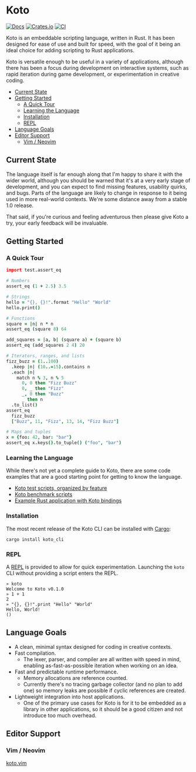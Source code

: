 # Koto

[![Docs](https://docs.rs/koto/badge.svg)][docs]
[![Crates.io](https://img.shields.io/crates/v/koto.svg)][crates]
[![CI](https://github.com/koto-lang/koto/workflows/CI/badge.svg)][ci]

Koto is an embeddable scripting language, written in Rust. It has been designed
for ease of use and built for speed, with the goal of it being an ideal choice
for adding scripting to Rust applications.

Koto is versatile enough to be useful in a variety of applications, although
there has been a focus during development on interactive systems, such as rapid
iteration during game development, or experimentation in creative coding.


* [Current State](#current-state)
* [Getting Started](#getting-started)
  * [A Quick Tour](#a-quick-tour)
  * [Learning the Language](#learning-the-language)
  * [Installation](#installation)
  * [REPL](#repl)
* [Language Goals](#language-goals)
* [Editor Support](#editor-support)
  * [Vim / Neovim](#vim--neovim)


## Current State

The language itself is far enough along that I'm happy to share it with the
wider world, although you should be warned that it's at a very early stage of
development, and you can expect to find missing features, usability quirks, and
bugs. Parts of the language are likely to change in response to it being used in
more real-world contexts. We're some distance away from a stable 1.0 release.

That said, if you're curious and feeling adventurous then please give Koto
a try, your early feedback will be invaluable.


## Getting Started

### A Quick Tour

```coffee
import test.assert_eq

# Numbers
assert_eq (1 + 2.5) 3.5

# Strings
hello = "{}, {}!".format "Hello" "World"
hello.print()

# Functions
square = |n| n * n
assert_eq (square 8) 64

add_squares = |a, b| (square a) + (square b)
assert_eq (add_squares 2 4) 20

# Iterators, ranges, and lists
fizz_buzz = (1..100)
  .keep |n| (10..=15).contains n
  .each |n|
    match n % 3, n % 5
      0, 0 then "Fizz Buzz"
      0, _ then "Fizz"
      _, 0 then "Buzz"
      _ then n
  .to_list()
assert_eq
  fizz_buzz
  ["Buzz", 11, "Fizz", 13, 14, "Fizz Buzz"]

# Maps and tuples
x = {foo: 42, bar: "bar"}
assert_eq x.keys().to_tuple() ("foo", "bar")
```


### Learning the Language

While there's not yet a complete guide to Koto, there are some code examples
that are a good starting point for getting to know the language.

* [Koto test scripts, organized by feature](./koto/tests/)
* [Koto benchmark scripts](./src/koto/benches/)
* [Example Rust application with Koto bindings](./examples/poetry/)



### Installation

The most recent release of the Koto CLI can be installed with
[Cargo](https://rustup.rs):

```
cargo install koto_cli
```


### REPL

A [REPL][repl] is provided to allow for quick experimentation.
Launching the `koto` CLI without providing a script enters the REPL.

```
» koto
Welcome to Koto v0.1.0
» 1 + 1
2
» "{}, {}!".print "Hello" "World"
Hello, World!
()
```


## Language Goals

* A clean, minimal syntax designed for coding in creative contexts.
* Fast compilation.
  * The lexer, parser, and compiler are all written with speed in mind,
    enabling as-fast-as-possible iteration when working on an idea.
* Fast and predictable runtime performance.
  * Memory allocations are reference counted.
  * Currently there's no tracing garbage collector (and no plan to add one)
    so memory leaks are possible if cyclic references are created.
* Lightweight integration into host applications.
  * One of the primary use cases for Koto is for it to be embedded as a library
    in other applications, so it should be a good citizen and not introduce too
    much overhead.


[crates]: https://crates.io/crates/koto
[ci]: https://github.com/koto-lang/koto/actions
[docs]: https://docs.rs/koto
[repl]: https://en.wikipedia.org/wiki/Read–eval–print_loop


## Editor Support

### Vim / Neovim

[koto.vim](https://github.com/koto-lang/koto.vim)
